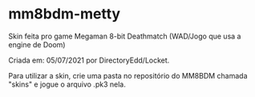 # mm8bdm-metty
Skin feita pro game Megaman 8-bit Deathmatch (WAD/Jogo que usa a engine de Doom)

Criada em: 05/07/2021 por DirectoryEdd/Locket.

Para utilizar a skin, crie uma pasta no repositório do MM8BDM chamada "skins" e jogue o arquivo .pk3 nela.
